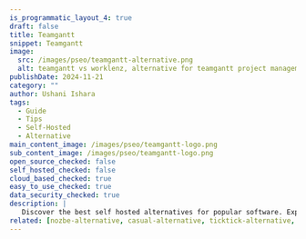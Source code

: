 ```yaml
---
is_programmatic_layout_4: true
draft: false
title: Teamgantt
snippet: Teamgantt
image:
  src: /images/pseo/teamgantt-alternative.png
  alt: teamgantt vs worklenz, alternative for teamgantt project managemet tool, task management, resource management, productivity, self-hosted
publishDate: 2024-11-21
category: ""
author: Ushani Ishara
tags:
  - Guide
  - Tips
  - Self-Hosted
  - Alternative
main_content_image: /images/pseo/teamgantt-logo.png
sub_content_image: /images/pseo/teamgantt-logo.png
open_source_checked: false
self_hosted_checked: false
cloud_based_checked: true
easy_to_use_checked: true
data_security_checked: true
description: |
   Discover the best self hosted alternatives for popular software. Explore our comprehensive guides and find the perfect solution for your needs today.
related: [nozbe-alternative, casual-alternative, ticktick-alternative, agiled-alternative]
---
```

